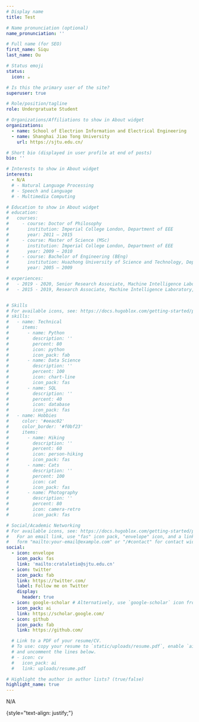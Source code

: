 ```yaml
---
# Display name
title: Test

# Name pronunciation (optional)
name_pronunciation: ''

# Full name (for SEO)
first_name: Siqu
last_name: Ou

# Status emoji
status:
  icon: ☕️

# Is this the primary user of the site?
superuser: true

# Role/position/tagline
role: Undergratuate Student

# Organizations/Affiliations to show in About widget
organizations:
  - name: School of Electrion Information and Electrical Engineering
  - name: Shanghai Jiao Tong University
    url: https://sjtu.edu.cn/

# Short bio (displayed in user profile at end of posts)
bio: ''

# Interests to show in About widget
interests:
  - N/A
  # - Natural Language Processing
  # - Speech and Language
  # - Multimedia Computing

# Education to show in About widget
# education:
#   courses:
#     - course: Doctor of Philosophy
#       institution: Imperial College London, Department of EEE
#       year: 2011 – 2015
#     - course: Master of Science (MSc)
#       institution: Imperial College London, Department of EEE
#       year: 2009 – 2010
#     - course: Bachelor of Engineering (BEng)
#       institution: Huazhong University of Science and Technology, Department of EIE
#       year: 2005 – 2009

# experiences:
#   - 2019 - 2020, Senior Research Associate, Machine Intelligence Laboratory, University of Cambridge 
#   - 2015 - 2019, Research Associate, Machine Intelligence Laboratory, University of Cambridge


# Skills
# For available icons, see: https://docs.hugoblox.com/getting-started/page-builder/#icons
# skills:
#   - name: Technical
#     items:
#       - name: Python
#         description: ''
#         percent: 80
#         icon: python
#         icon_pack: fab
#       - name: Data Science
#         description: ''
#         percent: 100
#         icon: chart-line
#         icon_pack: fas
#       - name: SQL
#         description: ''
#         percent: 40
#         icon: database
#         icon_pack: fas
#   - name: Hobbies
#     color: '#eeac02'
#     color_border: '#f0bf23'
#     items:
#       - name: Hiking
#         description: ''
#         percent: 60
#         icon: person-hiking
#         icon_pack: fas
#       - name: Cats
#         description: ''
#         percent: 100
#         icon: cat
#         icon_pack: fas
#       - name: Photography
#         description: ''
#         percent: 80
#         icon: camera-retro
#         icon_pack: fas

# Social/Academic Networking
# For available icons, see: https://docs.hugoblox.com/getting-started/page-builder/#icons
#   For an email link, use "fas" icon pack, "envelope" icon, and a link in the
#   form "mailto:your-email@example.com" or "/#contact" for contact widget.
social:
  - icon: envelope
    icon_pack: fas
    link: 'mailto:crataletio@sjtu.edu.cn'
  - icon: twitter
    icon_pack: fab
    link: https://twitter.com/
    label: Follow me on Twitter
    display:
      header: true
  - icon: google-scholar # Alternatively, use `google-scholar` icon from `ai` icon pack
    icon_pack: ai
    link: https://scholar.google.com/
  - icon: github
    icon_pack: fab
    link: https://github.com/

  # Link to a PDF of your resume/CV.
  # To use: copy your resume to `static/uploads/resume.pdf`, enable `ai` icons in `params.yaml`,
  # and uncomment the lines below.
  # - icon: cv
  #   icon_pack: ai
  #   link: uploads/resume.pdf

# Highlight the author in author lists? (true/false)
highlight_name: true
---
```


N/A

{style="text-align: justify;"}
